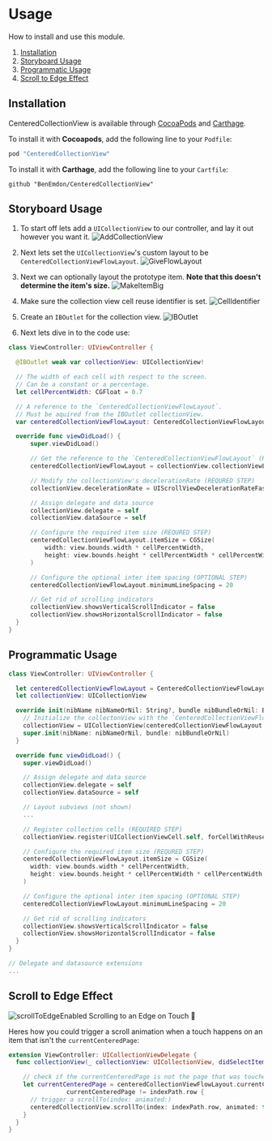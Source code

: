 # Usage

How to install and use this module.

1. [Installation](#installation)
1. [Storyboard Usage](#storyboard-usage)
1. [Programmatic Usage](#programmatic-usage)
1. [Scroll to Edge Effect](#scroll-to-edge-effect)


## Installation

CenteredCollectionView is available through [CocoaPods](http://cocoapods.org) and [Carthage](https://github.com/Carthage/Carthage).

To install it with **Cocoapods**, add the following line to your `Podfile`:
```ruby
pod "CenteredCollectionView"
```

To install it with **Carthage**, add the following line to your `Cartfile`:
```
github "BenEmdon/CenteredCollectionView"
```

## Storyboard Usage
1. To start off lets add a `UICollectionView` to our controller, and lay it out however you want it.
  ![AddCollectionView](/.github/AddCollectionView.gif)
1. Next lets set the `UICollectionView`'s custom layout to be `CenteredCollectionViewFlowLayout`.
  ![GiveFlowLayout](/.github/GiveFlowLayout.gif)
1. Next we can optionally layout the prototype item. **Note that this doesn't determine the item's size.**
  ![MakeItemBig](/.github/MakeItemBig.gif)

1. Make sure the collection view cell reuse identifier is set.
  ![CellIdentifier](/.github/CellIdentifier.png)

1. Create an `IBOutlet` for the collection view.
  ![IBOutlet](/.github/IBOutlet.gif)

1. Next lets dive in to the code use:
  ```swift
  class ViewController: UIViewController {

  	@IBOutlet weak var collectionView: UICollectionView!

  	// The width of each cell with respect to the screen.
  	// Can be a constant or a percentage.
  	let cellPercentWidth: CGFloat = 0.7

  	// A reference to the `CenteredCollectionViewFlowLayout`.
  	// Must be aquired from the IBOutlet collectionView.
  	var centeredCollectionViewFlowLayout: CenteredCollectionViewFlowLayout!

  	override func viewDidLoad() {
  		super.viewDidLoad()

  		// Get the reference to the `CenteredCollectionViewFlowLayout` (REQURED STEP)
  		centeredCollectionViewFlowLayout = collectionView.collectionViewLayout as! CenteredCollectionViewFlowLayout

  		// Modify the collectionView's decelerationRate (REQURED STEP)
  		collectionView.decelerationRate = UIScrollViewDecelerationRateFast

  		// Assign delegate and data source
  		collectionView.delegate = self
  		collectionView.dataSource = self

  		// Configure the required item size (REQURED STEP)
  		centeredCollectionViewFlowLayout.itemSize = CGSize(
  			width: view.bounds.width * cellPercentWidth,
  			height: view.bounds.height * cellPercentWidth * cellPercentWidth
  		)

  		// Configure the optional inter item spacing (OPTIONAL STEP)
  		centeredCollectionViewFlowLayout.minimumLineSpacing = 20

  		// Get rid of scrolling indicators
  		collectionView.showsVerticalScrollIndicator = false
  		collectionView.showsHorizontalScrollIndicator = false
  	}
  }
  ```

## Programmatic Usage
```Swift
class ViewController: UIViewController {

  let centeredCollectionViewFlowLayout = CenteredCollectionViewFlowLayout()
  let collectionView: UICollectionView

  override init(nibName nibNameOrNil: String?, bundle nibBundleOrNil: Bundle?) {
    // Initialize the collectonView with the `CenteredCollectionViewFlowLayout` (REQUIRED STEP)
    collectionView = UICollectionView(centeredCollectionViewFlowLayout: centeredCollectionViewFlowLayout)
    super.init(nibName: nibNameOrNil, bundle: nibBundleOrNil)
  }

  override func viewDidLoad() {
    super.viewDidLoad()

    // Assign delegate and data source
    collectionView.delegate = self
    collectionView.dataSource = self

    // Layout subviews (not shown)
    ...

    // Register collection cells (REQUIRED STEP)
    collectionView.register(UICollectionViewCell.self, forCellWithReuseIdentifier: String(describing: UICollectionViewCell.self))

    // Configure the required item size (REQURED STEP)
    centeredCollectionViewFlowLayout.itemSize = CGSize(
      width: view.bounds.width * cellPercentWidth,
      height: view.bounds.height * cellPercentWidth * cellPercentWidth
    )

    // Configure the optional inter item spacing (OPTIONAL STEP)
    centeredCollectionViewFlowLayout.minimumLineSpacing = 20

    // Get rid of scrolling indicators
    collectionView.showsVerticalScrollIndicator = false
    collectionView.showsHorizontalScrollIndicator = false
  }
}

// Delegate and datasource extensions
...

```

## Scroll to Edge Effect
![scrollToEdgeEnabled](/.github/ScrollToEdge.gif)
Scrolling to an Edge on Touch 🎡

Heres how you could trigger a scroll animation when a touch happens on an item that isn't the `currentCenteredPage`:

```swift
extension ViewController: UICollectionViewDelegate {
  func collectionView(_ collectionView: UICollectionView, didSelectItemAt indexPath: IndexPath) {

    // check if the currentCenteredPage is not the page that was touched
    let currentCenteredPage = centeredCollectionViewFlowLayout.currentCenteredPage,
    			currentCenteredPage != indexPath.row {
      // trigger a scrollTo(index: animated:)
      centeredCollectionView.scrollTo(index: indexPath.row, animated: true)
    }
  }
}
```
